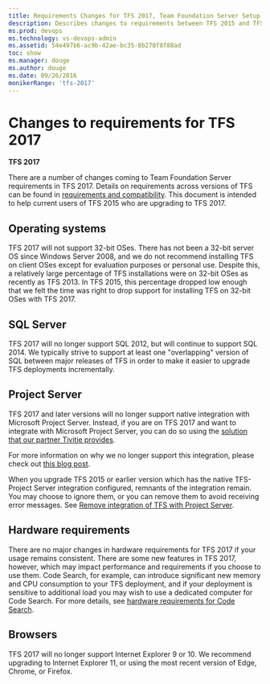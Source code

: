 ```yaml
---
title: Requirements Changes for TFS 2017, Team Foundation Server Setup, Upgrade, and Administration
description: Describes changes to requirements between TFS 2015 and TFS 2017.
ms.prod: devops
ms.technology: vs-devops-admin
ms.assetid: 54e497b6-ac9b-42ae-bc35-8b270f8f88ad
toc: show
ms.manager: douge
ms.author: douge
ms.date: 09/26/2016
monikerRange: 'tfs-2017'
---
```




# Changes to requirements for TFS 2017

**TFS 2017**

There are a number of changes coming to Team Foundation Server
requirements in TFS 2017. Details on requirements across versions 
of TFS can be found in 
[requirements and compatibility](requirements.md). This document
is intended to help current users of TFS 2015 who are upgrading
to TFS 2017.

## Operating systems

TFS 2017 will not support 32-bit OSes. There has not been a
32-bit server OS since Windows Server 2008, and we do not recommend installing
TFS on client OSes except for evaluation purposes or personal use. Despite this, 
a relatively large percentage of TFS installations were on 32-bit OSes as recently
as TFS 2013. In TFS 2015, this percentage dropped low enough that we felt the 
time was right to drop support for installing TFS on 32-bit OSes with TFS 2017.

## SQL Server

TFS 2017 will no longer support SQL 2012, but will continue to support SQL 2014.
We typically strive to support at least one "overlapping" version of SQL between
major releases of TFS in order to make it easier to upgrade TFS deployments
incrementally. 


## Project Server

TFS 2017 and later versions will no longer support native integration with Microsoft Project Server.  Instead, if you are on TFS 2017 and want to integrate with Microsoft Project Server, you can do so using the [solution that our partner Tivitie provides](../work/tfs-ps-sync/sync-ps-tfs.md). 

For more information on why we no longer support this integration, please check out [this blog post](http://go.microsoft.com/fwlink/?LinkID=823693). 

When you upgrade TFS 2015 or earlier version which has the native TFS-Project Server integration configured, remnants of the integration remain. You may choose to ignore them, or you can remove them to avoid receiving error messages. See [Remove integration of TFS with Project Server](../work/tfs-ps-sync/remove-tfs-ps-integration.md). 



## Hardware requirements

There are no major changes in hardware requirements for TFS 2017 if your usage
remains consistent. There are some new features in TFS 2017, however, which
may impact performance and requirements if you choose to use them. Code
Search, for example, can introduce significant new memory and CPU consumption
to your TFS deployment, and if your deployment is sensitive to additional load
you may wish to use a dedicated computer for Code Search. For more details, see
[hardware requirements for Code Search](../search/code/administration.md#hardware-recommendations).


## Browsers

TFS 2017 will no longer support Internet Explorer 9 or 10. We recommend upgrading to 
Internet Explorer 11, or using the most recent version of Edge, Chrome, or Firefox.
